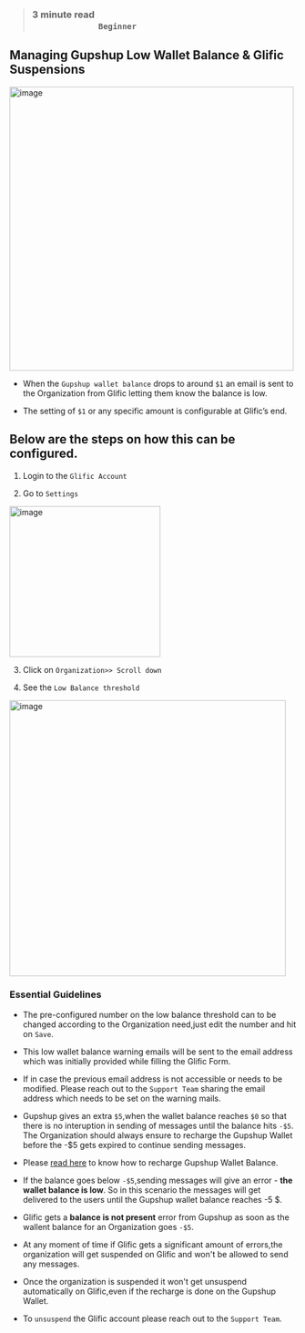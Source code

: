 > ### **3 minute read &nbsp; &nbsp; &nbsp; &nbsp; &nbsp; &nbsp; &nbsp; &nbsp; &nbsp; &nbsp; &nbsp; &nbsp; &nbsp; &nbsp; &nbsp; &nbsp; &nbsp; &nbsp; &nbsp; &nbsp; &nbsp; &nbsp; &nbsp; &nbsp; &nbsp; &nbsp; &nbsp; &nbsp; &nbsp; &nbsp; &nbsp; &nbsp; &nbsp; &nbsp; &nbsp; &nbsp; &nbsp; &nbsp; &nbsp; &nbsp; &nbsp; &nbsp; &nbsp; &nbsp; &nbsp; &nbsp; &nbsp; &nbsp; &nbsp; &nbsp; &nbsp; &nbsp; &nbsp; &nbsp; &nbsp; &nbsp; &nbsp; &nbsp; &nbsp; &nbsp; `Beginner`**

## Managing Gupshup Low Wallet Balance & Glific Suspensions



<img width="499" alt="image" src="https://github.com/glific/docs/assets/143380171/10aa2a07-ba85-4c3f-974a-cbdd41f71845"/>

- When the `Gupshup wallet balance` drops to around `$1` an email is sent to the Organization from Glific letting them know the balance is low. 

- The setting of `$1` or any specific amount  is configurable at Glific’s end. 

## Below are the steps on how this can be configured.

1) Login to the `Glific Account`

2) Go to `Settings`

<img width="265" alt="image" src="https://github.com/glific/docs/assets/143380171/990b7b56-c801-4ca2-a099-74f8135674b6"/>

3) Click on `Organization>> Scroll down`
   
4) See the `Low Balance threshold`

<img width="485" alt="image" src="https://github.com/glific/docs/assets/143380171/6d0e9325-b73c-497d-af42-a90c47a71f6c"/>

### Essential Guidelines

- The pre-configured number on the low balance threshold can to be changed according to the Organization need,just edit the number and hit on `Save`.

- This low wallet balance warning emails will be sent to the email address which was initially provided while filling the Glific Form.

- If in case the previous email address is not accessible or needs to be modified. Please reach out to the `Support Team` sharing the email address which needs to be set on the  warning mails.

- Gupshup gives an extra `$5`,when the wallet balance reaches `$0` so that there is no interuption in sending of messages until the balance hits `-$5`. The Organization should always ensure to recharge the Gupshup Wallet before the -$5 gets expired to continue sending messages.

- Please [read here](https://glific.github.io/docs/docs/FAQ/Gupshup%20wallet%20balance%20and%20Usage/) to know how to recharge Gupshup Wallet Balance.

- If the balance goes below `-$5`,sending messages will give an error - **the wallet balance is low**. So in this scenario the messages will get delivered to the users until the Gupshup wallet balance reaches -5 $. 

- Glific gets a **balance is not present** error from Gupshup as soon as the wallent balance for an Organization goes `-$5`.

- At any moment of time if Glific gets a significant amount of errors,the organization will get suspended on Glific and won't be allowed to send any messages.

- Once the organization is suspended it won't get unsuspend automatically on Glific,even if the recharge is done on the Gupshup Wallet.

- To `unsuspend` the Glific account please reach out to the `Support Team`.
 

